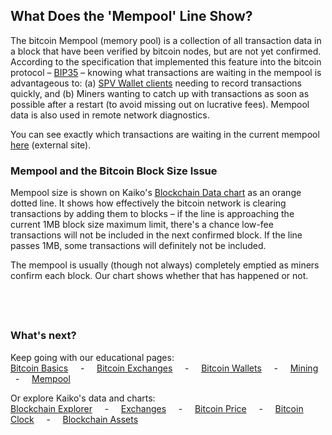 ## What Does the 'Mempool' Line Show? ##

The bitcoin Mempool (memory pool) is a collection of all transaction data in a block that have been verified by bitcoin nodes, but are not yet confirmed. According to the specification that implemented this feature into the bitcoin protocol – [BIP35](https://github.com/bitcoin/bips/blob/master/bip-0035.mediawiki) – knowing what transactions are waiting in the mempool is advantageous to: (a) [SPV Wallet clients](https://www.kaiko.com/learn/wallets#-thin-client-and-spv-bitcoin-wallets) needing to record transactions quickly, and (b) Miners wanting to catch up with transactions as soon as possible after a restart (to avoid missing out on lucrative fees). Mempool data is also used in remote network diagnostics.

You can see exactly which transactions are waiting in the current mempool [here](http://mempool.info/) (external site).

### Mempool and the Bitcoin Block Size Issue ###

Mempool size is shown on Kaiko's [Blockchain Data chart](https://www.kaiko.com/blockchain) as an orange dotted line. It shows how effectively the bitcoin network is clearing transactions by adding them to blocks – if the line is approaching the current 1MB block size maximum limit, there's a chance low-fee transactions will not be included in the next confirmed block. If the line passes 1MB, some transactions will definitely not be included.

The mempool is usually (though not always) completely emptied as miners confirm each block. Our chart shows whether that has happened or not.

## &nbsp;

### What's next?

Keep going with our educational pages:
<br>
<a href='https://kaiko.com/learn/bitcoin-basics'>Bitcoin Basics</a>  &nbsp; &nbsp; - &nbsp; &nbsp; <a href='https://kaiko.com/learn/exchanges'>Bitcoin Exchanges</a>  &nbsp; &nbsp; -  &nbsp; &nbsp; <a href='https://kaiko.com/learn/wallets'>Bitcoin Wallets</a> &nbsp; &nbsp;  -  &nbsp; &nbsp; <a href='https://kaiko.com/learn/wallets'>Mining</a> &nbsp; &nbsp; - &nbsp; &nbsp; <a href='https://kaiko.com/learn/mempool'>Mempool</a>

Or explore Kaiko's data and charts:
<br>
<a href='/blockchain'>Blockchain Explorer</a>  &nbsp; &nbsp; -  &nbsp; &nbsp; <a href='/exchanges/prices'>Exchanges</a> &nbsp; &nbsp;  - &nbsp; &nbsp; <a href='/bitcoin-price'>Bitcoin Price</a> &nbsp; &nbsp; - &nbsp; &nbsp; <a href='/bitcoin-clock'>Bitcoin Clock</a> &nbsp; &nbsp; - &nbsp; &nbsp; <a href='/assets'>Blockchain Assets</a>
